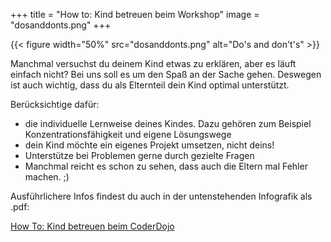 +++
title = "How to: Kind betreuen beim Workshop"
image = "dosanddonts.png"
+++

{{< figure width="50%" src="dosanddonts.png" alt="Do's and don't's" >}}

Manchmal versuchst du deinem Kind etwas zu erklären, aber es läuft einfach nicht? Bei uns soll es um den Spaß an der Sache gehen. Deswegen ist auch wichtig, dass du als Elternteil dein Kind optimal unterstützt.

Berücksichtige dafür:

- die individuelle Lernweise deines Kindes. Dazu gehören zum Beispiel Konzentrationsfähigkeit und eigene Lösungswege
- dein Kind möchte ein eigenes Projekt umsetzen, nicht deins!
- Unterstütze bei Problemen gerne durch gezielte Fragen
- Manchmal reicht es schon zu sehen, dass auch die Eltern mal Fehler machen. ;)

Ausführlichere Infos findest du auch in der untenstehenden Infografik als .pdf:

[How To: Kind betreuen beim CoderDojo](https://coderdojo-schoeneweide.github.io/docs/DosDontsforparents.pdf)
